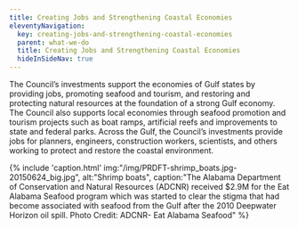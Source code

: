 ```yaml
---
title: Creating Jobs and Strengthening Coastal Economies
eleventyNavigation:
  key: creating-jobs-and-strengthening-coastal-economies
  parent: what-we-do
  title: Creating Jobs and Strengthening Coastal Economies
  hideInSideNav: true
---
```


The Council’s investments support the economies of Gulf states by providing jobs, promoting seafood and tourism, and restoring and protecting natural resources at the foundation of a strong Gulf economy. The Council also supports local economies through seafood promotion and tourism projects such as boat ramps, artificial reefs and improvements to state and federal parks. Across the Gulf, the Council’s investments provide jobs for planners, engineers, construction workers, scientists, and others working to protect and restore the coastal environment.

{% include 'caption.html'
    img:"/img/PRDFT-shrimp_boats.jpg-20150624_big.jpg",
    alt:"Shrimp boats",
    caption:"The Alabama Department of Conservation and Natural Resources (ADCNR) received $2.9M for the Eat Alabama Seafood program which was started to clear the stigma that had become associated with seafood from the Gulf after the 2010 Deepwater Horizon oil spill. Photo Credit: ADCNR- Eat Alabama Seafood" %}
